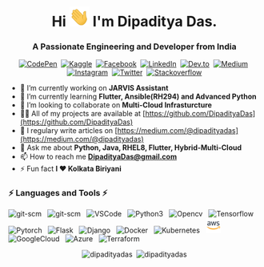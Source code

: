 <h1 align="center">Hi <img src="https://github.com/DipadityaDas/DipadityaDas/raw/master/wave.gif" width="40"> I'm Dipaditya Das.</h1>
<h3 align="center">A Passionate Engineering and Developer from India</h3>

<p align="center">
<a href="https://codepen.io/dipadityadas" target="blank"><img src="https://cdn.jsdelivr.net/npm/simple-icons@3.0.1/icons/codepen.svg" alt="CodePen" height="25"/></a>&nbsp;
<a href="https://kaggle.com/dipadityadas" target="blank"><img src="https://cdn.jsdelivr.net/npm/simple-icons@3.0.1/icons/kaggle.svg" alt="Kaggle" height="25"/></a>&nbsp;
<a href="https://fb.com/dipaditya.das" target="blank"><img src="https://cdn.jsdelivr.net/npm/simple-icons@3.0.1/icons/facebook.svg" alt="Facebook" height="25"/></a>&nbsp;
<a href="https://linkedin.com/in/DipadityaDas" target="blank"><img src="https://cdn.jsdelivr.net/npm/simple-icons@3.0.1/icons/linkedin.svg" alt="LinkedIn" height="25"/></a>&nbsp;
<a href="https://dev.to/dipadityadas" target="blank"><img src="https://cdn.jsdelivr.net/npm/simple-icons@3.0.1/icons/dev-dot-to.svg" alt="Dev.to" height="30"/></a>&nbsp;
<a href="https://medium.com/@dipadityadas" target="blank"><img src="https://cdn.jsdelivr.net/npm/simple-icons@3.0.1/icons/medium.svg" alt="Medium" height="25"/></a>&nbsp;
<a href="https://instagram.com/dipaditya_das" target="blank"><img src="https://cdn.jsdelivr.net/npm/simple-icons@3.0.1/icons/instagram.svg" alt="Instagram" height="25"/></a>&nbsp;
<a href="https://twitter.com/@dipadityadas" target="blank"><img src="https://cdn.jsdelivr.net/npm/simple-icons@3.0.1/icons/twitter.svg" alt="Twitter" height="25"/></a>&nbsp;
<a href="https://stackoverflow.com/users/14142490/dipaditya-das" target="blank"><img src="https://cdn.jsdelivr.net/npm/simple-icons@3.0.1/icons/stackoverflow.svg" alt="Stackoverflow" height="25"/></a>
</p>

- 🔭 I’m currently working on **JARVIS Assistant**
- 🌱 I’m currently learning **Flutter, Ansible(RH294) and Advanced Python**
- 👯 I’m looking to collaborate on **Multi-Cloud Infrasturcture**
- 👨‍💻 All of my projects are available at [https://github.com/DipadityaDas](https://github.com/DipadityaDas)
- 📝 I regulary write articles on [https://medium.com/@dipadityadas](https://medium.com/@dipadityadas)
- 💬 Ask me about **Python, Java, RHEL8, Flutter, Hybrid-Multi-Cloud**
- 📫 How to reach me **DipadityaDas@gmail.com**
- ⚡ Fun fact **I ❤ Kolkata Biriyani**
 
<!-- ### Blogs posts -->

<!-- BLOG-POST-LIST:START -->
<!-- BLOG-POST-LIST:END -->

### ⚡ Languages and Tools ⚡

<p align="left">
<img src="https://www.vectorlogo.zone/logos/git-scm/git-scm-icon.svg" alt="git-scm" height="30"/> &nbsp;
<img src="https://www.vectorlogo.zone/logos/github/github-icon.svg" alt="git-scm" height="30"/> &nbsp;
<img src="https://cdn.base64decode.net/images/decode/92b360777c1b57eac279611dd700cb11.png" alt="VSCode" height="30"/> &nbsp;
<img src="https://www.vectorlogo.zone/logos/python/python-icon.svg" alt="Python3" height="30"/> &nbsp;
<img src="https://www.vectorlogo.zone/logos/opencv/opencv-icon.svg" alt="Opencv" height="30"/> &nbsp;
<img src="https://www.vectorlogo.zone/logos/tensorflow/tensorflow-icon.svg" alt="Tensorflow" height="30"/> &nbsp;
<img src="https://www.vectorlogo.zone/logos/pytorch/pytorch-icon.svg" alt="Pytorch" height="30"/> &nbsp;
<img src="https://www.vectorlogo.zone/logos/pocoo_flask/pocoo_flask-icon.svg" alt="Flask" height="30"/> &nbsp;
<img src="https://www.vectorlogo.zone/logos/djangoproject/djangoproject-icon.svg" alt="Django" height="30"/> &nbsp;
<img src="https://www.vectorlogo.zone/logos/docker/docker-icon.svg" alt="Docker" height="30"> &nbsp;
<img src="https://www.vectorlogo.zone/logos/kubernetes/kubernetes-icon.svg" alt="Kubernetes" height="30"/> &nbsp;
<img src="https://raw.githubusercontent.com/github/explore/fbceb94436312b6dacde68d122a5b9c7d11f9524/topics/aws/aws.png" alt="AWS" height="30"/> &nbsp;
<img src="https://www.vectorlogo.zone/logos/google_cloud/google_cloud-icon.svg" alt="GoogleCloud" height="30"/> &nbsp;
<img src="https://www.vectorlogo.zone/logos/microsoft_azure/microsoft_azure-icon.svg" alt="Azure" height="30"/> &nbsp;
<img src="https://www.vectorlogo.zone/logos/terraformio/terraformio-icon.svg" alt="Terraform" height="30"/> &nbsp;
</p>
<!-- <img src="https://devicons.github.io/devicon/devicon.git/icons/android/android-original-wordmark.svg" alt="android"  height="30"/>
<img src="https://devicons.github.io/devicon/devicon.git/icons/angularjs/angularjs-original.svg" alt="angularjs"  height="30"/> 
<img src="https://www.vectorlogo.zone/logos/gnu_bash/gnu_bash-icon.svg" alt="bash"  height="30"/> 
<img src="https://devicons.github.io/devicon/devicon.git/icons/bootstrap/bootstrap-plain.svg" alt="bootstrap"  height="30"/> 
<img src="https://devicons.github.io/devicon/devicon.git/icons/c/c-original.svg" alt="c"  height="30"/> 
<img src="https://devicons.github.io/devicon/devicon.git/icons/cplusplus/cplusplus-original.svg" alt="cplusplus"  height="30"/> 
<img src="https://devicons.github.io/devicon/devicon.git/icons/csharp/csharp-original.svg" alt="csharp"  height="30"/> 
<img src="https://devicons.github.io/devicon/devicon.git/icons/css3/css3-original-wordmark.svg" alt="css3"  height="30"/> 
<img src="https://www.vectorlogo.zone/logos/dartlang/dartlang-icon.svg" alt="dart"  height="30"/> 
<img src="https://devicons.github.io/devicon/devicon.git/icons/docker/docker-original-wordmark.svg" alt="docker"  height="30"/> 
<img src="https://devicons.github.io/devicon/devicon.git/icons/express/express-original-wordmark.svg" alt="express"  height="30"/> 
<img src="https://www.vectorlogo.zone/logos/figma/figma-icon.svg" alt="figma"  height="30"/> 
<img src="https://www.vectorlogo.zone/logos/firebase/firebase-icon.svg" alt="firebase"  height="30"/>  
<img src="https://www.vectorlogo.zone/logos/flutterio/flutterio-icon.svg" alt="flutter"  height="30"/> 
<img src="https://www.vectorlogo.zone/logos/gatsbyjs/gatsbyjs-icon.svg" alt="gatsby"  height="30"/> 
<img src="https://www.vectorlogo.zone/logos/git-scm/git-scm-icon.svg" alt="git"  height="30"/> 
<img src="https://devicons.github.io/devicon/devicon.git/icons/go/go-original.svg" alt="go"  height="30"/> 
<img src="https://www.vectorlogo.zone/logos/apache_hadoop/apache_hadoop-icon.svg" alt="hadoop"  height="30"/> 
<img src="https://devicons.github.io/devicon/devicon.git/icons/html5/html5-original-wordmark.svg" alt="html5"  height="30"/> 
<img src="https://devicons.github.io/devicon/devicon.git/icons/java/java-original-wordmark.svg" alt="java"  height="30"/> 
<img src="https://devicons.github.io/devicon/devicon.git/icons/javascript/javascript-original.svg" alt="javascript"  height="30"/> 
<img src="https://www.vectorlogo.zone/logos/jenkins/jenkins-icon.svg" alt="jenkins"  height="30"/> 
<img src="https://www.vectorlogo.zone/logos/apache_kafka/apache_kafka-icon.svg" alt="kafka"  height="30"/> 
<img src="https://www.vectorlogo.zone/logos/kotlinlang/kotlinlang-icon.svg" alt="kotlin"  height="30"/> 
<img src="https://devicons.github.io/devicon/devicon.git/icons/linux/linux-original.svg" alt="linux"  height="30"/> 
<img src="https://www.vectorlogo.zone/logos/mariadb/mariadb-icon.svg" alt="mariadb"  height="30"/> 
<img src="https://devicons.github.io/devicon/devicon.git/icons/mongodb/mongodb-original-wordmark.svg" alt="mongodb"  height="30"/> 
<img src="https://devicons.github.io/devicon/devicon.git/icons/mysql/mysql-original-wordmark.svg" alt="mysql"  height="30"/> 
<img src="https://devicons.github.io/devicon/devicon.git/icons/nginx/nginx-original.svg" alt="nginx"  height="30"/> 
<img src="https://devicons.github.io/devicon/devicon.git/icons/nodejs/nodejs-original-wordmark.svg" alt="nodejs"  height="30"/> 
<img src="https://devicons.github.io/devicon/devicon.git/icons/oracle/oracle-original.svg" alt="oracle"  height="30"/> 
<img src="https://devicons.github.io/devicon/devicon.git/icons/photoshop/photoshop-plain.svg" alt="photoshop"  height="30"/> 
<img src="https://devicons.github.io/devicon/devicon.git/icons/php/php-original.svg" alt="php"  height="30"/> 
<img src="https://devicons.github.io/devicon/devicon.git/icons/postgresql/postgresql-original-wordmark.svg" alt="postgresql"  height="30"/>
<img src="https://devicons.github.io/devicon/devicon.git/icons/python/python-original.svg" alt="python"  height="30"/> 
<img src="https://devicons.github.io/devicon/devicon.git/icons/react/react-original-wordmark.svg" alt="react"  height="30"/> 
<img src="https://devicons.github.io/devicon/devicon.git/icons/redis/redis-original-wordmark.svg" alt="redis"  height="30"/> 
<img src="https://devicons.github.io/devicon/devicon.git/icons/redux/redux-original.svg" alt="redux"  height="30"/> 
<img src="https://www.vectorlogo.zone/logos/springio/springio-icon.svg" alt="spring"  height="30"/> 
<img src="https://devicons.github.io/devicon/devicon.git/icons/typescript/typescript-original.svg" alt="typescript"  height="30"/> 
<img src="https://www.vectorlogo.zone/logos/vagrantup/vagrantup-icon.svg" alt="vagrant"  height="30"/>
</p> -->
<p align="center">
<img src="https://github-readme-stats.vercel.app/api/top-langs/?username=dipadityadas&hide=html,css&card_width=275" alt="dipadityadas" />&nbsp;
<img src="https://github-readme-stats.vercel.app/api?username=dipadityadas&show_icons=true&theme=radical&title_color=ffffff&text_color=ffffff&bg_color=45,EA68AA,8F65BB" alt="dipadityadas" />
</p>
